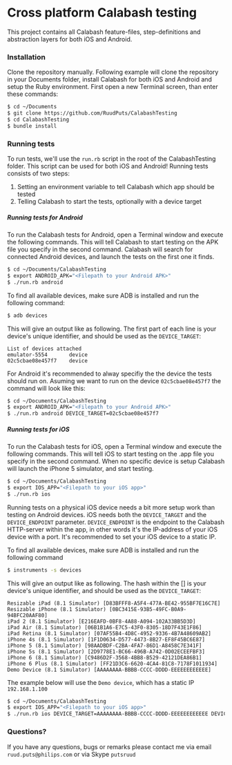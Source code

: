 # Cross platform Calabash testing

This project contains all Calabash feature-files, step-definitions and abstraction layers for both iOS and Android.

### Installation

Clone the repository manually. Following example will clone the repository in your Documents folder, install Calabash for both iOS and Android and setup the Ruby environment. First open a new Terminal screen, than enter these commands:

```sh
$ cd ~/Documents
$ git clone https://github.com/RuudPuts/CalabashTesting
$ cd CalabashTesting
$ bundle install
```
### Running tests

To run tests, we'll use the `run.rb` script in the root of the CalabashTesting folder. This script can be used for both iOS and Android!
Running tests consists of two steps:
1. Setting an environment variable to tell Calabash which app should be tested
2. Telling Calabash to start the tests, optionally with a device target

##### Running tests for Android
To run the Calabash tests for Android, open a Terminal window and execute the following commands. This will tell Calabash to start testing on the APK file you specify in the second command. Calabash will search for connected Android devices, and launch the tests on the first one it finds.
```sh
$ cd ~/Documents/CalabashTesting
$ export ANDROID_APK="<Filepath to your Android APK>"
$ ./run.rb android
```

To find all available devices, make sure ADB is installed and run the following command:
```sh
$ adb devices
```
This will give an output like as following. The first part of each line is your device's unique identifier, and should be used as the `DEVICE_TARGET`:
```
List of devices attached 
emulator-5554       device
02c5cbae08e457f7    device
```

For Android it's recommended to alway specifiy the the device the tests should run on. Asuming we want to run on the device `02c5cbae08e457f7` the command will look like this:
```sh
$ cd ~/Documents/CalabashTesting
$ export ANDROID_APK="<Filepath to your Android APK>"
$ ./run.rb android DEVICE_TARGET=02c5cbae08e457f7
```

##### Running tests for iOS
To run the Calabash tests for iOS, open a Terminal window and execute the following commands. This will tell iOS to start testing on the .app file you specify in the second command. When no specific device is setup Calabash will launch the iPhone 5 simulator, and start testing.
```sh
$ cd ~/Documents/CalabashTesting
$ export IOS_APP="<Filepath to your iOS app>"
$ ./run.rb ios
```

Running tests on a physical iOS device needs a bit more setup work than testing on Android devices. iOS needs both the `DEVICE_TARGET` and the `DEVICE_ENDPOINT` parameter. `DEVICE_ENDPOINT` is the endpoint to the Calabash HTTP-server within the app, in other words it's the IP-address of your iOS device with a port. It's recommended to set your iOS device to a static IP.

To find all available devices, make sure ADB is installed and run the following command
```sh
$ instruments -s devices
```
This will give an output like as following. The hash within the [] is your device's unique identifier, and should be used as the `DEVICE_TARGET`:
```
Resizable iPad (8.1 Simulator) [D83BFFF8-A5F4-477A-BE42-955BF7E16C7E]
Resizable iPhone (8.1 Simulator) [0BC3415E-93B5-49FC-B0A9-94BFC20AAF80]
iPad 2 (8.1 Simulator) [E216EAFD-0BF8-4A88-A094-102A33BB5D3D]
iPad Air (8.1 Simulator) [06B1B1A6-E7C5-43F0-8305-18D7F43E1F86]
iPad Retina (8.1 Simulator) [07AF55B4-4D8C-4952-9336-4B7A48609AB2]
iPhone 4s (8.1 Simulator) [1F1D0634-D577-4473-8B27-EF8F45BC6E87]
iPhone 5 (8.1 Simulator) [98AADBDF-C2BA-4FA7-86D1-A8458C7E341F]
iPhone 5s (8.1 Simulator) [2D9778E1-BC66-496B-A742-0D02ECEEFBF3]
iPhone 6 (8.1 Simulator) [C9486D2F-3568-4BB8-B529-42121DEA86B1]
iPhone 6 Plus (8.1 Simulator) [FF21D3C6-6620-4CA4-81C8-7178F1011934]
Demo Device (8.1 Simulator) [AAAAAAAA-BBBB-CCCC-DDDD-EEEEEEEEEEEE]
```

The example below will use the `Demo device`, which has a static IP `192.168.1.100`
```sh
$ cd ~/Documents/CalabashTesting
$ export IOS_APP="<Filepath to your iOS app>"
$ ./run.rb ios DEVICE_TARGET=AAAAAAAA-BBBB-CCCC-DDDD-EEEEEEEEEEEE DEVICE_ENDPOINT=http://192.168.1.100:37265
```

### Questions?
If you have any questions, bugs or remarks please contact me via email `ruud.puts@philips.com` or via Skype `putsruud`
